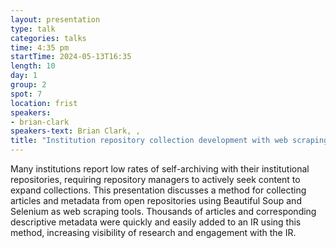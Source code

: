 ```yaml
---
layout: presentation
type: talk
categories: talks
time: 4:35 pm
startTime: 2024-05-13T16:35
length: 10
day: 1
group: 2
spot: 7
location: frist
speakers:
- brian-clark
speakers-text: Brian Clark, ,
title: "Institution repository collection development with web scraping"
---
```

Many institutions report low rates of self-archiving with their institutional repositories, requiring repository managers to actively seek content to expand collections. This presentation discusses a method for collecting articles and metadata from open repositories using Beautiful Soup and Selenium as web scraping tools. Thousands of articles and corresponding descriptive metadata were quickly and easily added to an IR using this method, increasing visibility of research and engagement with the IR.
